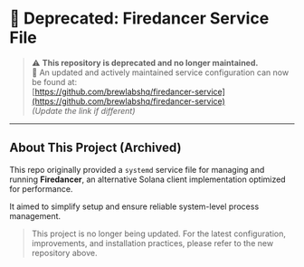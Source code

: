 # 🛑 Deprecated: Firedancer Service File

> ⚠️ **This repository is deprecated and no longer maintained.**  
> 🚀 An updated and actively maintained service configuration can now be found at:  
> [https://github.com/brewlabshq/firedancer-service](https://github.com/brewlabshq/firedancer-service)  
> _(Update the link if different)_

---

## About This Project (Archived)

This repo originally provided a `systemd` service file for managing and running **Firedancer**, an alternative Solana client implementation optimized for performance.

It aimed to simplify setup and ensure reliable system-level process management.

> This project is no longer being updated. For the latest configuration, improvements, and installation practices, please refer to the new repository above.
